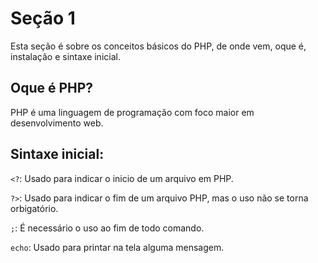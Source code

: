 # Seção 1 
Esta seção é sobre os conceitos básicos do PHP, de onde vem, oque é, instalação e sintaxe inicial. 

## Oque é PHP? 
PHP é uma linguagem de programação com foco maior em desenvolvimento web. 

## Sintaxe inicial:


`<?`: Usado para indicar o inicio de um arquivo em PHP.

`?>`: Usado para indicar o fim de um arquivo PHP, mas o uso não se torna orbigatório. 

`;`: É necessário o uso ao fim de todo comando. 

`echo`: Usado para printar na tela alguma mensagem. 
